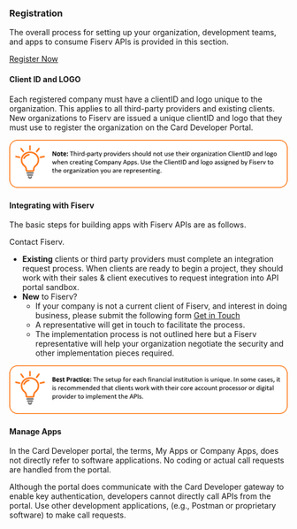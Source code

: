 ### Registration


The overall process for setting up your organization, development teams, and apps to consume Fiserv APIs is provided in this section.

[Register Now](https://card-dit1-dsp.apimz.onefiserv.net:8079/user/company_registration)
 

#### Client ID and LOGO
Each registered company must have a clientID and logo unique to the organization. This applies to all third-party providers and existing clients. New organizations to Fiserv are issued a unique clientID and logo that they must use to register the organization on the Card Developer Portal.

 
![](assets/images/registration-note-1.png)


 
#### Integrating with Fiserv
The basic steps for building apps with Fiserv APIs are as follows.

Contact Fiserv. 

*  **Existing** clients or third party providers must complete an integration request process.
When clients are ready to begin a project, they should work with their sales & client executives to request integration into API portal sandbox.
*  **New** to Fiserv?
   *  If your company is not a current client of Fiserv, and interest in doing business, please submit the following form [Get in Touch](https://www.fiserv.com/en/about-fiserv/contact-us.html)
   *  A representative will get in touch to facilitate the process.
   *  The implementation process is not outlined here but a Fiserv representative will help your organization negotiate the security and other implementation pieces required. 
 

![](assets/images/registration-note-2.png)

 
#### Manage Apps
In the Card Developer portal, the terms, My Apps or Company Apps, does not directly refer to software applications. No coding or actual call requests are handled from the portal.

Although the portal does communicate with the Card Developer gateway to enable key authentication, developers cannot directly call APIs from the portal. Use other development applications, (e.g., Postman or proprietary software) to make call requests.
